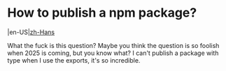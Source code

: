 # How to publish a npm package?

|en-US|[zh-Hans](./README.zh-Hans.md)

What the fuck is this question? Maybe you think the question is so foolish when 2025 is coming, but you know what? I can't publish a package with type when I use the exports, it's so incredible.
